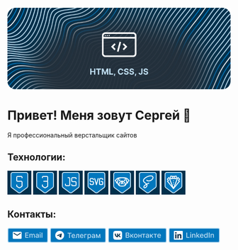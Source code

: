 ![Header](https://raw.githubusercontent.com/lorsalio7/lorsalio7/master/header-banner.png)

# Привет! Меня зовут Сергей :slightly_smiling_face:
Я профессиональный верстальщик сайтов

## Технологии:
![HTML](https://raw.githubusercontent.com/lorsalio7/lorsalio7/master/html-ic.jpg "HTML")  ![CSS](https://raw.githubusercontent.com/lorsalio7/lorsalio7/master/css-ic.jpg "CSS")  ![JS](https://raw.githubusercontent.com/lorsalio7/lorsalio7/master/js-ic.jpg "JS")  ![SVG](https://raw.githubusercontent.com/lorsalio7/lorsalio7/master/svg-ic.jpg "SVG")  ![PUG](https://raw.githubusercontent.com/lorsalio7/lorsalio7/master/pug-ic.jpg "PUG")  ![SASS](https://raw.githubusercontent.com/lorsalio7/lorsalio7/master/sass-ic.jpg "SASS")  ![STYLELINT](https://raw.githubusercontent.com/lorsalio7/lorsalio7/master/stylelint-ic.jpg "STYLELINT")

## Контакты:

<a href="mailto:erega74@gmail.com" target="_blank" title="Написать электронное письмо"><img src="https://raw.githubusercontent.com/lorsalio7/lorsalio7/master/email-ic.png"></a>      <a href="https://t.me/sezak74" target="_blank" title="Я в Телеграм"><img src="https://raw.githubusercontent.com/lorsalio7/lorsalio7/master/telegram-ic.png"></a>      <a href="https://vk.com/id614911269" target="_blank" title="Я в ВК"><img src="https://raw.githubusercontent.com/lorsalio7/lorsalio7/master/vk-ic.png"></a>      <a href="https://www.linkedin.com/in/sezak/" target="_blank" title="Я в LinkedIn"><img src="https://raw.githubusercontent.com/lorsalio7/lorsalio7/master/linkedin-ic.png"></a>
<!--
**lorsalio7/lorsalio7** is a ✨ _special_ ✨ repository because its `README.md` (this file) appears on your GitHub profile.

Here are some ideas to get you started:

- 🔭 I’m currently working on ...
- 🌱 I’m currently learning ...
- 👯 I’m looking to collaborate on ...
- 🤔 I’m looking for help with ...
- 💬 Ask me about ...
- 📫 How to reach me: ...
- 😄 Pronouns: ...
- ⚡ Fun fact: ...
-->
